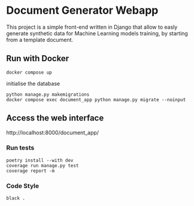 # Document Generator Webapp

This project is a simple front-end written in Django that allow to easly generate synthetic data for Machine Learning models training, by starting from a template document.

## Run with Docker
```
docker compose up
```
initialise the database
```
python manage.py makemigrations
docker compose exec document_app python manage.py migrate --noinput
```

## Access the web interface
http://localhost:8000/document_app/


### Run tests
```
poetry install --with dev
coverage run manage.py test
coverage report -m
```

### Code Style
```
black .
```